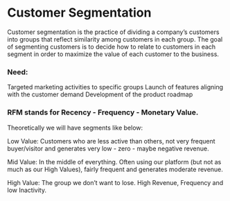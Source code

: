 # Customer Segmentation
Customer segmentation is the practice of dividing a company’s customers into groups that reflect similarity among customers in each group. The goal of segmenting customers is to decide how to relate to customers in each segment in order to maximize the value of each customer to the business.

### Need:

Targeted marketing activities to specific groups
Launch of features aligning with the customer demand
Development of the product roadmap

### RFM stands for Recency - Frequency - Monetary Value. 

Theoretically we will have segments like below:

Low Value: Customers who are less active than others, not very frequent buyer/visitor and generates very low - zero - maybe negative revenue.

Mid Value: In the middle of everything. Often using our platform (but not as much as our High Values), fairly frequent and generates moderate revenue.

High Value: The group we don’t want to lose. High Revenue, Frequency and low Inactivity.
